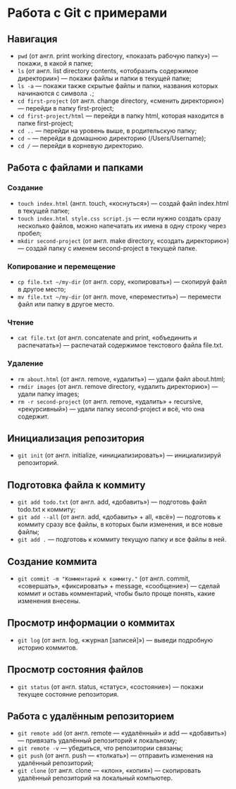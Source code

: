 # Работа с Git с примерами

## Навигация  
- `pwd` (от англ. print working directory, «показать рабочую папку») — покажи, в какой я папке;  
- `ls` (от англ. list directory contents, «отобразить содержимое директории») — покажи файлы и папки в текущей папке;  
- `ls -a` — покажи также скрытые файлы и папки, названия которых начинаются с символа `.`;  
- `cd first-project` (от англ. change directory, «сменить директорию») — перейди в папку first-project;  
- `cd first-project/html` — перейди в папку html, которая находится в папке first-project;  
- `cd ..` — перейди на уровень выше, в родительскую папку;
- `cd ~` — перейди в домашнюю директорию (/Users/Username);
- `cd /` — перейди в корневую директорию.

## Работа с файлами и папками  
### Создание  
- `touch index.html` (англ. touch, «коснуться») — создай файл index.html в текущей папке;  
- `touch index.html style.css script.js` — если нужно создать сразу несколько файлов, можно напечатать их имена в одну строку через пробел;  
- `mkdir second-project` (от англ. make directory, «создать директорию») — создай папку с именем second-project в текущей папке.

### Копирование и перемещение  
- `cp file.txt ~/my-dir` (от англ. copy, «копировать») — скопируй файл в другое место;  
- `mv file.txt ~/my-dir` (от англ. move, «переместить») — перемести файл или папку в другое место.

### Чтение  
- `cat file.txt` (от англ. concatenate and print, «объединить и распечатать») — распечатай содержимое текстового файла file.txt.

### Удаление  
- `rm about.html` (от англ. remove, «удалить») — удали файл about.html;  
- `rmdir images` (от англ. remove directory, «удалить директорию») — удали папку images;  
- `rm -r second-project` (от англ. remove, «удалить» + recursive, «рекурсивный») — удали папку second-project и всё, что она содержит.

## Инициализация репозитория  
- `git init` (от англ. initialize, «инициализировать») — инициализируй репозиторий.

## Подготовка файла к коммиту  
- `git add todo.txt` (от англ. add, «добавить») — подготовь файл todo.txt к коммиту;  
- `git add --all` (от англ. add, «добавить» + all, «всё») — подготовь к коммиту сразу все файлы, в которых были изменения, и все новые файлы;  
- `git add .` — подготовь к коммиту текущую папку и все файлы в ней.

## Создание коммита  
- `git commit -m "Комментарий к коммиту."` (от англ. commit, «совершать», «фиксировать» + message, «сообщение») — сделай коммит и оставь комментарий, чтобы было проще понять, какие изменения внесены.

## Просмотр информации о коммитах  
- `git log` (от англ. log, «журнал [записей]») — выведи подробную историю коммитов.

## Просмотр состояния файлов  
- `git status` (от англ. status, «статус», «состояние») — покажи текущее состояние репозитория.

## Работа с удалённым репозиторием  
- `git remote add` (от англ. remote — «удалённый» и add — «добавить») — привязать удалённый репозиторий к локальному;  
- `git remote -v` — убедиться, что репозитории связаны;  
- `git push` (от англ. push — «толкать») — отправить изменения на удалённый репозиторий;  
- `git clone` (от англ. clone — «клон», «копия») — скопировать удалённый репозиторий на локальный компьютер.


